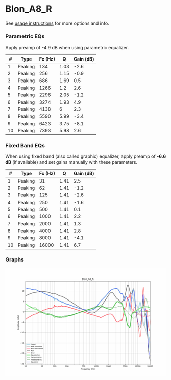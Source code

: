 # Blon_A8_R
See [usage instructions](https://github.com/jaakkopasanen/AutoEq#usage) for more options and info.

### Parametric EQs
Apply preamp of -4.9 dB when using parametric equalizer.

|   # | Type    |   Fc (Hz) |    Q |   Gain (dB) |
|-----|---------|-----------|------|-------------|
|   1 | Peaking |       134 | 1.03 |        -2.6 |
|   2 | Peaking |       256 | 1.15 |        -0.9 |
|   3 | Peaking |       686 | 1.69 |         0.5 |
|   4 | Peaking |      1266 | 1.2  |         2.6 |
|   5 | Peaking |      2296 | 2.05 |        -1.2 |
|   6 | Peaking |      3274 | 1.93 |         4.9 |
|   7 | Peaking |      4138 | 6    |         2.3 |
|   8 | Peaking |      5590 | 5.99 |        -3.4 |
|   9 | Peaking |      6423 | 3.75 |        -8.1 |
|  10 | Peaking |      7393 | 5.98 |         2.6 |

### Fixed Band EQs
When using fixed band (also called graphic) equalizer, apply preamp of **-6.6 dB** (if available) and set gains manually with these parameters.

|   # | Type    |   Fc (Hz) |    Q |   Gain (dB) |
|-----|---------|-----------|------|-------------|
|   1 | Peaking |        31 | 1.41 |         2.5 |
|   2 | Peaking |        62 | 1.41 |        -1.2 |
|   3 | Peaking |       125 | 1.41 |        -2.6 |
|   4 | Peaking |       250 | 1.41 |        -1.6 |
|   5 | Peaking |       500 | 1.41 |         0.1 |
|   6 | Peaking |      1000 | 1.41 |         2.2 |
|   7 | Peaking |      2000 | 1.41 |         1.3 |
|   8 | Peaking |      4000 | 1.41 |         2.8 |
|   9 | Peaking |      8000 | 1.41 |        -4.1 |
|  10 | Peaking |     16000 | 1.41 |         6.7 |

### Graphs
![](./Blon_A8_R.png)
